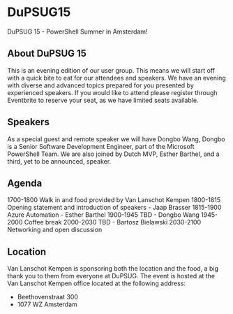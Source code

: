 # DuPSUG15
DuPSUG 15 - PowerShell Summer in Amsterdam!

## About DuPSUG 15
This is an evening edition of our user group. This means we will start off with a quick bite to eat for our attendees and speakers. We have an evening with diverse and advanced topics prepared for you presented by experienced speakers. If you would like to attend please register through Eventbrite to reserve your seat, as we have limited seats available.

## Speakers
As a special guest and remote speaker we will have Dongbo Wang, Dongbo is a Senior Software Development Engineer, part of the Microsoft PowerShell Team. We are also joined by Dutch MVP, Esther Barthel, and a third, yet to be announced, speaker.

## Agenda
1700-1800 Walk in and food provided by Van Lanschot Kempen
1800-1815 Opening statement and introduction of speakers - Jaap Brasser
1815-1900 Azure Automation - Esther Barthel
1900-1945 TBD - Dongbo Wang
1945-2000 Coffee break
2000-2030 TBD - Bartosz Bielawski
2030-2100 Networking and open discussion

## Location
Van Lanschot Kempen is sponsoring both the location and the food, a big thank you to them from everyone at DuPSUG. The event is hosted at the Van Lanschot Kempen office located at the following address:

* Beethovenstraat 300
* 1077 WZ Amsterdam
